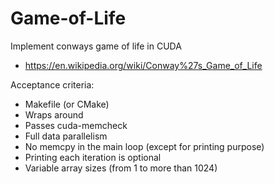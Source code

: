 # Game-of-Life

Implement conways game of life in CUDA 
- https://en.wikipedia.org/wiki/Conway%27s_Game_of_Life

Acceptance criteria:

- Makefile (or CMake)
- Wraps around
- Passes cuda-memcheck
- Full data parallelism
- No memcpy in the main loop (except for printing purpose)
- Printing each iteration is optional
- Variable array sizes (from 1 to more than 1024)

